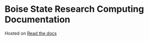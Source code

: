 # Boise State Research Computing Documentation

Hosted on [Read the docs](https://bsu-docs.readthedocs.io/en/latest/)
